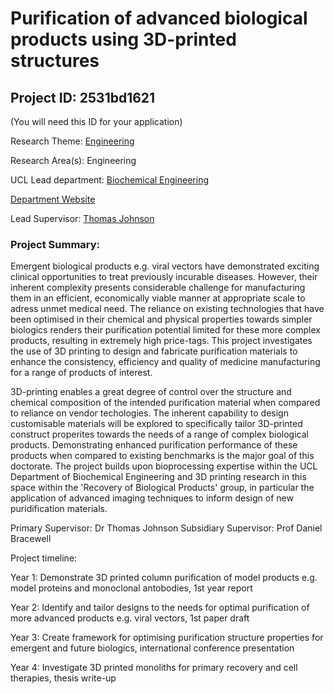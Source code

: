 # Purification of advanced biological products using 3D-printed structures

## Project ID: **2531bd1621**
(You will need this ID for your application)

Research Theme: [Engineering](../themes/engineering.md)

Research Area(s):
Engineering

UCL Lead department: [Biochemical Engineering](../departments/biochemical-engineering.md)

[Department Website](https://www.ucl.ac.uk/biochemical-engineering)

Lead Supervisor: [Thomas Johnson](https://profiles.ucl.ac.uk/46294)

### Project Summary:

Emergent biological products e.g. viral vectors have demonstrated exciting clinical opportunities to treat previously incurable diseases. However, their inherent complexity presents considerable challenge for manufacturing them in an efficient, economically viable manner at appropriate scale to adress unmet medical need. The reliance on existing technologies that have been optimised in their chemical and physical properties towards simpler biologics renders their purification potential limited for these more complex products, resulting in extremely high price-tags. This project investigates the use of 3D printing to design and fabricate purification materials to enhance the consistency, efficiency and quality of medicine manufacturing for a range of products of interest. 

3D-printing enables a great degree of control over the structure and chemical composition of the intended purification material when compared to reliance on vendor techologies. The inherent capability to design customisable materials will be explored to specifically tailor 3D-printed construct properites towards the needs of a range of complex biological products. Demonstrating enhanced purification performance of these products when compared to existing benchmarks is the major goal of this doctorate. The project builds upon bioprocessing expertise within the UCL Department of Biochemical Engineering and 3D printing research in this space within the 'Recovery of Biological Products' group, in particular the application of advanced imaging techniques to inform design of new puridification materials.

Primary Supervisor: Dr Thomas Johnson
Subsidiary Supervisor: Prof Daniel Bracewell

Project timeline:

Year 1: Demonstrate 3D printed column purification of model products e.g. model proteins and monoclonal antobodies, 1st year report

Year 2: Identify and tailor designs to the needs for optimal purification of more advanced products e.g. viral vectors, 1st paper draft

Year 3: Create framework for optimising purification structure properties for emergent and future biologics, international conference presentation

Year 4: Investigate 3D printed monoliths for primary recovery and cell therapies, thesis write-up
